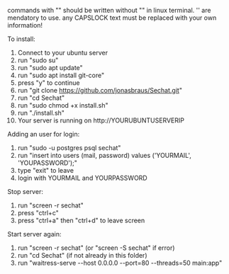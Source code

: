 commands with "" should be written without "" in linux terminal.
'' are mendatory to use.
any CAPSLOCK text must be replaced with your own information!

To install:
1. Connect to your ubuntu server
2. run "sudo su"
3. run "sudo apt update"
4. run "sudo apt install git-core"
5. press "y" to continue
6. run "git clone https://github.com/jonasbraus/Sechat.git"
7. run "cd Sechat"
8. run "sudo chmod +x install.sh"
9. run "./install.sh"
10. Your server is running on http://YOURUBUNTUSERVERIP

Adding an user for login:
1. run "sudo -u postgres psql sechat"
2. run "insert into users (mail, password) values ('YOURMAIL', 'YOUPASSWORD');"
3. type "exit" to leave
4. login with YOURMAIL and YOURPASSWORD

Stop server:
1. run "screen -r sechat"
2. press "ctrl+c"
3. press "ctrl+a" then "ctrl+d" to leave screen

Start server again:
1. run "screen -r sechat" (or "screen -S sechat" if error)
2. run "cd Sechat" (if not already in this folder)
3. run "waitress-serve --host 0.0.0.0 --port=80 --threads=50 main:app"
